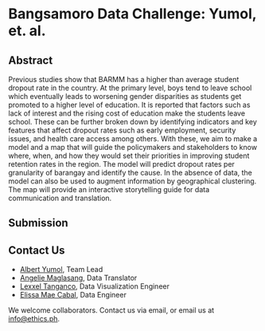 # Bangsamoro Data Challenge: Yumol, et. al.  

## Abstract

Previous studies show that BARMM has a higher than average student dropout rate in the country. At the primary level, boys tend to leave school which eventually leads to worsening gender disparities as students get promoted to a higher level of education. It is reported that factors such as lack of interest and the rising cost of education make the students leave school. These can be further broken down by identifying indicators and key features that affect dropout rates such as early employment, security issues, and health care access among others. With these, we aim to make a model and a map that will guide the policymakers and stakeholders to know where, when, and how they would set their priorities in improving student retention rates in the region. The model will predict dropout rates per granularity of barangay and identify the cause. In the absence of data, the model can also be used to augment information by geographical clustering. The map will provide an interactive storytelling guide for data communication and translation.

## Submission

## Contact Us

* [Albert Yumol](mailto:albert.yumol@gmail.com), Team Lead 
* [Angelie Maglasang](mailto:angelie.maglasang@gmail.com), Data Translator 
* [Lexxel Tanganco](mailto:lexxel.tanganco@gmail.com), Data Visualization Engineer 
* [Elissa Mae Cabal](mailto:elissamaecabal@gmail.com), Data Engineer 

We welcome collaborators. Contact us via email, or email us at info@ethics.ph.
